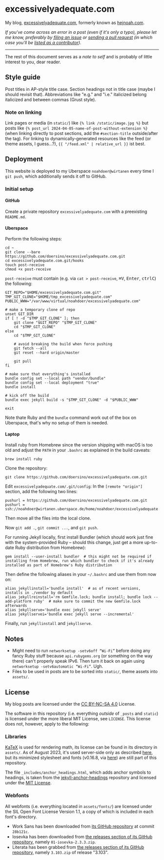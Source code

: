 # excessivelyadequate.com

My blog, [excessivelyadequate.com](https://excessivelyadequate.com), formerly known as [hejnoah.com](https://github.com/doersino/hejnoah.com).

*If you've come across an error in a post (even if it's only a typo), please let me know, preferably by [filing an issue](https://github.com/doersino/excessivelyadequate.com/issues/new) or [sending a pull request](https://github.com/doersino/excessivelyadequate.com) (in which case you'll be [listed as a contributor](https://github.com/doersino/excessivelyadequate.com/graphs/contributors)).*

---

The rest of this document serves as a *note to self* and is probably of little interest to you, dear reader.


## Style guide

Post titles in AP-style title case. Section headings not in title case (maybe I should revisit that). Abbreviations like "e.g." and "i.e." italicized belong italicized and between commas (Grust style).


### Note on linking

Link pages or media (in `static/`) like `{% link /static/image.jpg %}` but posts like `{% post_url 2024-04-05-name-of-post-without-extension %}` (when linking directly to post sections, add the `#section-title` outside/after the tag). For linking to dynamically-generated resources like the feed (or theme assets, I guess...?), `{{ "/feed.xml" | relative_url }}` ist best.


## Deployment

This website is deployed to my Uberspace `noahdoer@wirtanen` every time I `git push`, which additionally sends it off to GitHub.


### Initial setup

#### GitHub

Create a private repository `excessivelyadequate.com` with a preexisting `README.md`.


#### Uberspace

Perform the following steps:

```
cd ~
git clone --bare https://github.com/doersino/excessivelyadequate.com.git
cd excessivelyadequate.com.git/hooks
touch post-receive
chmod +x post-receive
```

`post-receive` must contain (e.g. via `cat > post-receive`, <kbd>⌘</kbd><kbd>V</kbd>, <kbd>Enter</kbd>, <kbd>ctrl</kbd><kbd>C</kbd>) the following:

```
GIT_REPO="$HOME/excessivelyadequate.com.git"
TMP_GIT_CLONE="$HOME/tmp_excessivelyadequate.com"
PUBLIC_WWW="/var/www/virtual/noahdoer/excessivelyadequate.com"

# make a temporary clone of repo
unset GIT_DIR
if [ ! -d "$TMP_GIT_CLONE" ]; then
    git clone "$GIT_REPO" "$TMP_GIT_CLONE"
    cd "$TMP_GIT_CLONE"
else
    cd "$TMP_GIT_CLONE"

    # avoid breaking the build when force pushing
    git fetch --all
    git reset --hard origin/master

    git pull
fi

# make sure that everything's installed
bundle config set --local path "vendor/bundle"
bundle config set --local deployment "true"
bundle install

# kick off the build
bundle exec jekyll build -s "$TMP_GIT_CLONE" -d "$PUBLIC_WWW"

exit
```

Note thate Ruby and the `bundle` command work out of the box on Uberspace, that's why no setup of them is needed.


#### Laptop

Install ruby from Homebrew since the version shipping with macOS is too old and adjust the `PATH` in your `.bashrc` as explained in the build caveats:

```
brew install ruby
```

Clone the repository:

```
git clone https://github.com/doersino/excessivelyadequate.com.git
```

Edit `excessivelyadequate.com/.git/config`: In the `[remote "origin"]` section, add the following two lines:

```
pushurl = https://github.com/doersino/excessivelyadequate.com.git
pushurl = ssh://noahdoer@wirtanen.uberspace.de/home/noahdoer/excessivelyadequate.com.git/
```

Then move all the files into the local clone.

Now `git add .`, `git commit ...`, and `git push`.

For running Jekyll locally, first install Bundler (which should work just fine with the system-provided Ruby – should this change, just get a more up-to-date Ruby distribution from Homebrew):

```
gem install --user-install bundler  # this might not be required if installing from Homebrew, run which bundler to check if it's already installed as part of Homebrew's Ruby distribution
```

Then define the following aliases in your `~/.bashrc` and use them from now on:

```
alias jekyllinstall='bundle install'  # as of recent versions, installs in ./vendor by default
alias jekyllreinstall='rm Gemfile.lock; bundle install; bundle lock --add-platform ruby'  # make sure to commit the new Gemfile.lock afterwards
alias jekyllserve='bundle exec jekyll serve'
alias jekyllservei='bundle exec jekyll serve --incremental'
```

Finally, run `jekyllinstall` and `jekyllserve`.


## Notes

* Might need to run `networksetup -setv6off “Wi-Fi”` before doing any fancy Ruby stuff because `api.rubygems.org` (or something on the way there) can't properly speak IPv6. Then turn it back on again using `networksetup -setv6automatic “Wi-Fi”`. Ugh.
* Files to be used in posts are to be sorted into `static/`, theme assets into `assets/`.


## License

My blog posts are licensed under the [CC BY-NC-SA 4.0](https://creativecommons.org/licenses/by-nc-sa/4.0/) License.

The software in this repository (i.e. everything *outside* of `_posts` and `static`) is licensed under the more liberal MIT License, see `LICENSE`. This license does not, however, apply to the following:

### Libraries

[KaTeX](https://katex.org) is used for rendering math, its license can be found in its directory in `assets/`. As of August 2023, it's used server-side only as described [here](https://www.xuningyang.com/blog/2021-01-11-katex-with-jekyll/), but its minimized stylesheet and fonts (v0.16.8, via [here](https://github.com/KaTeX/KaTeX/releases)) are still part of this repository.

The file `_includes/anchor_headings.html`, which adds anchor symbols to headings, is taken from the [jekyll-anchor-headings](https://github.com/allejo/jekyll-anchor-headings?tab=readme-ov-file) repository and licensed under the [MIT License](https://github.com/allejo/jekyll-anchor-headings/blob/master/LICENSE.md).

### Webfonts

All webfonts (i.e. everything located in `assets/fonts/`) are licensed under the SIL Open Font License Version 1.1, a copy of which is included in each font's directory.

* Work Sans has been downloaded from [its GitHub repository](https://github.com/weiweihuanghuang/Work-Sans) at commit `28b121c`.
* Iosevka has been downloaded from [the releases section of its GitHub repository](https://github.com/be5invis/Iosevka/releases), namely `01-iosevka-2.3.3.zip`.
* Literata has been grabbed from [the releases section of its GitHub repository](https://github.com/googlefonts/literata/releases/), namely `3.103.zip` of release "3.103".
